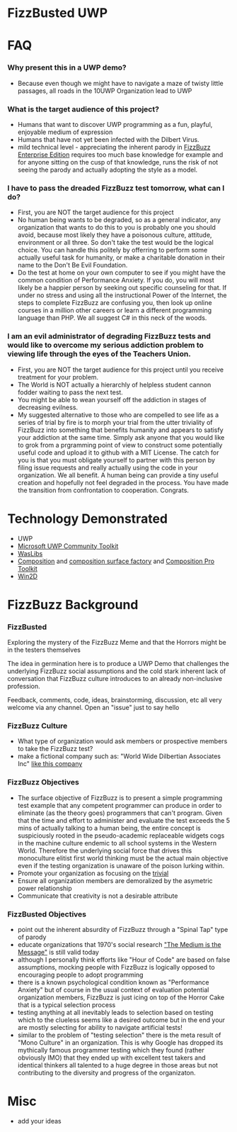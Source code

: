 # FizzBusted UWP

# FAQ

### Why present this in a UWP demo?

- Because even though we might have to navigate a maze of twisty little passages, all roads in the 10UWP Organization lead to UWP

### What is the target audience of this project?
- Humans that want to discover UWP programming as a fun, playful, enjoyable medium of expression
- Humans that have not yet been infected with the Dilbert Virus.
- mild technical level - appreciating the inherent parody in [FizzBuzz Enterprise Edition](https://github.com/EnterpriseQualityCoding/FizzBuzzEnterpriseEdition) requires too much base knowledge for example and for anyone sitting on the cusp of that knowledge, runs the risk of not seeing the parody and actually adopting the style as a model.

### I have to pass the dreaded FizzBuzz test tomorrow, what can I do?

- First, you are NOT the target audience for this project
- No human being wants to be degraded, so as a general indicator, any organization that wants to do this to you is probably one you should avoid, because most likely they have a poisonous culture, attitude, environment or all three. So don't take the test would be the logical choice. You can handle this politely by offerring to perform some actually useful task for humanity, or make a charitable donation in their name to the Don't Be Evil Foundation.
- Do the test at home on your own computer  to see if you might have the common condition of Performance Anxiety. If you do, you will most likely be a happier person by seeking out specific counseling for that. If under no stress and using all the instructional Power of the Internet, the steps to complete FizzBuzz are confusing you, then look up online courses in a million other careers or learn a different programming language than PHP. We all suggest C# in this neck of the woods.

### I am an evil administrator of degrading FizzBuzz tests and would like to overcome my serious addiction problem to viewing life through the eyes of the Teachers Union.

- First, you are NOT the target audience for this project until you receive treatment for your problem.
- The World is NOT actually a hierarchly of helpless student cannon fodder waiting to pass the next test.
- You might be able to wean yourself off the addiction in stages of decreasing evilness.
- My suggested alternative to those who are compelled to see life as a series of trial by fire is to morph your trial from the utter triviality of FizzBuzz into something that benefits humanity and appears to satisfy your addiction at the same time. Simply ask anyone that you would like to grok from a prgramming point of view to construct some potentially useful code and upload it to github with a MIT License. The catch for you is that you must obligate yourself to partner with this person by filing issue requests and really actually using the code in your organization. We all benefit. A human being can provide a tiny useful creation and hopefully not feel degraded in the process. You have made the transition from confrontation to cooperation. Congrats.


# Technology Demonstrated

- UWP
- [Microsoft UWP Community Toolkit](https://github.com/Microsoft/UWPCommunityToolkit)
- [WasLibs](https://github.com/wasteam/waslibs)
- [Composition](https://github.com/Microsoft/WindowsUIDevLabs) and [composition surface factory](https://github.com/robmikh/compositionsurfacefactory) and [Composition Pro Toolkit](https://github.com/ratishphilip/CompositionProToolkit)
- [Win2D](https://github.com/Microsoft/Win2D)


# FizzBuzz Background

### FizzBusted
Exploring the mystery of the FizzBuzz Meme and that the Horrors might be in the testers themselves

The idea in germination here is to produce a UWP Demo that challenges the underlying FizzBuzz social assumptions and the cold stark inherent lack of conversation that FizzBuzz culture introduces to an already non-inclusive profession.

Feedback, comments, code, ideas, brainstorming, discussion, etc all very welcome via any channel. Open an "issue" just to say hello

### FizzBuzz Culture

- What type of organization would ask members or prospective members to take the FizzBuzz test?
- make a fictional company such as: "World Wide Dilbertian Associates Inc" [like this company](http://dilbert.com/strip/2016-10-06)

### FizzBuzz Objectives

- The surface objective of FizzBuzz is to present a simple programming test example that any competent programmer can produce in order to eliminate (as the theory goes) programmers that can't program. Given that the time and effort to administer and evaluate the test exceeds the 5 mins of actually talking to a human being, the entire concept is suspiciously rooted in the pseudo-academic replaceable widgets cogs in the machine culture endemic to all school systems in the Western World. Therefore the underlying social force that drives this monoculture elitist first world thinking must be the actual main objective even if the testing organization is unaware of the poison lurking within.
- Promote your organization as focusing on the [trivial](http://dilbert.com/strip/2016-10-05)
- Ensure all organization members are demoralized by the asymetric power relationship
- Communicate that creativity is not a desirable attribute

### FizzBusted Objectives

- point out the inherent absurdity of FizzBuzz through a "Spinal Tap" type of parody
- educate organizations that 1970's social research ["The Medium is the Message"](https://en.wikipedia.org/wiki/The_medium_is_the_message) is still valid today
- although I personally think efforts like "Hour of Code" are based on false assumptions, mocking people with FizzBuzz is logically opposed to encouraging people to adopt programming
- there is a known psychological condition known as "Performance Anxiety" but of course in the usual context of evaluation potential organization members, FizzBuzz is just icing on top of the Horror Cake that is a typical selection process
- testing anything at all inevitably leads to selection based on testing which to the clueless seems like a desired outcome but in the end your are mostly selecting for ability to navigate artificial tests!
- similar to the problem of "testing selection" there is the meta result of "Mono Culture" in an organization. This is why Google has dropped its mythically famous programmer testing which they found (rather obviously IMO) that they ended up with excellent test takers and identical thinkers all talented to a huge degree in those areas but not contributing to the diversity and progress of the organizaton.




# Misc

- add your ideas
